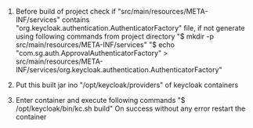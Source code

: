 1.  Before build of project check if "src/main/resources/META-INF/services" contains
    "org.keycloak.authentication.AuthenticatorFactory" file, if not generate using following commands from project directory
    "$ mkdir -p src/main/resources/META-INF/services"
    "$ echo "com.sg.auth.ApprovalAuthenticatorFactory" > src/main/resources/META-INF/services/org.keycloak.authentication.AuthenticatorFactory"

2.  Put this built jar ino "/opt/keycloak/providers" of keycloak containers

3.  Enter container and execute following commands
    "$ /opt/keycloak/bin/kc.sh build"
    On success without any error restart the container
